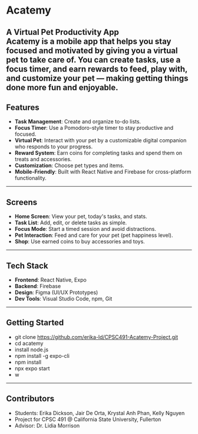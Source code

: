 # Acatemy  
**A Virtual Pet Productivity App**  
Acatemy is a mobile app that helps you stay focused and motivated by giving you a virtual pet to take care of. You can create tasks, use a focus timer, and earn rewards to feed, play with, and customize your pet — making getting things done more fun and enjoyable.
---
##  Features
- **Task Management**: Create and organize to-do lists.
- **Focus Timer**: Use a Pomodoro-style timer to stay productive and focused.
- **Virtual Pet**: Interact with your pet by a customizable digital companion who responds to your progress.
- **Reward System**: Earn coins for completing tasks and spend them on treats and accessories.
- **Customization**: Choose pet types and items.
- **Mobile-Friendly**: Built with React Native and Firebase for cross-platform functionality.
---
## Screens
- **Home Screen**: View your pet, today's tasks, and stats.
- **Task List**: Add, edit, or delete tasks as simple. 
- **Focus Mode**: Start a timed session and avoid distractions.
- **Pet Interaction**: Feed and care for your pet (pet happiness level).
- **Shop**: Use earned coins to buy accessories and toys.
---
## Tech Stack
- **Frontend**: React Native, Expo
- **Backend**: Firebase
- **Design**: Figma (UI/UX Prototypes)
- **Dev Tools**: Visual Studio Code, npm, Git
---
## Getting Started
- git clone https://github.com/erika-ld/CPSC491-Acatemy-Project.git
- cd acatemy
- install node.js
- npm install -g expo-cli 
- npm install
- npx expo start
- w
---
## Contributors
- Students: Erika Dickson, Jair De Orta, Krystal Anh Phan, Kelly Nguyen
- Project for CPSC 491 @ California State University, Fullerton
- Advisor: Dr. Lidia Morrison
